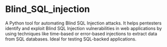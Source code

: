 # Blind_SQL_injection
A Python tool for automating Blind SQL Injection attacks. It helps pentesters identify and exploit Blind SQL Injection vulnerabilities in web applications by using techniques like time-based or error-based injections to extract data from SQL databases. Ideal for testing SQL-backed applications.
